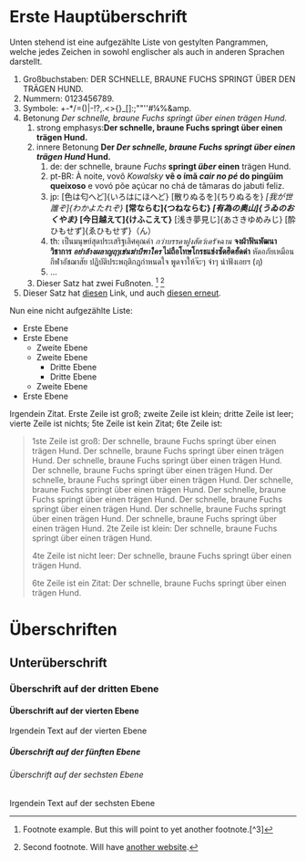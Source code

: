 # Erste Hauptüberschrift

Unten stehend ist eine aufgezählte Liste von gestylten Pangrammen, welche jedes Zeichen in sowohl englischer als auch in anderen Sprachen darstellt.

1. Großbuchstaben: DER SCHNELLE, BRAUNE FUCHS SPRINGT ÜBER DEN TRÄGEN HUND. 
2. Nummern: 0123456789. 
3. Symbole: +-*/=()\|-!?,.<>{}_[]:;""''#¼%&amp.
4. Betonung *Der schnelle, braune Fuchs springt über einen trägen Hund.* 
    1. strong emphasys:**Der schnelle, braune Fuchs springt über einen trägen Hund.**
    2. innere Betonung **Der *Der schnelle, braune Fuchs springt über einen trägen Hund* Hund.** 
        1. de: der schnelle, braune *Fuchs* **springt *über* einen** trägen Hund.
        2. pt-BR: À noite, vovô *Kowalsky* **vê o ímã *cair no pé* do pingüim queixoso** e vovó põe açúcar no chá de tâmaras do jabuti feliz.
        3. jp: [色は匂へど]{いろはにほへど} [散りぬるを]{ちりぬるを} *[我が世誰ぞ]{わかよたれぞ}* **[常ならむ]{つねならむ} *[有為の奥山]{うゐのおくやま}* [今日越えて]{けふこえて}** [浅き夢見じ]{あさきゆめみじ} [酔ひもせず]{ゑひもせず}（ん）
        4. th: เป็นมนุษย์สุดประเสริฐเลิศคุณค่า *กว่าบรรดาฝูงสัตว์เดรัจฉาน* **จงฝ่าฟันพัฒนาวิชาการ *อย่าล้างผลาญฤๅเข่นฆ่าบีฑาใคร* ไม่ถือโทษโกรธแช่งซัดฮึดฮัดด่า** หัดอภัยเหมือนกีฬาอัชฌาสัย ปฏิบัติประพฤติกฎกำหนดใจ พูดจาให้จ๊ะๆ จ๋าๆ น่าฟังเอยฯ (ฦ)
        5. ...
    3. Dieser Satz hat zwei Fußnoten. [^1] [^2]
5. Dieser Satz hat [diesen](https://example-this.com) Link, und auch [diesen erneut](https://example-this-again.com).

Nun eine nicht aufgezählte Liste:

* Erste Ebene
* Erste Ebene 
    * Zweite Ebene
    * Zweite Ebene 
        * Dritte Ebene
        * Dritte Ebene
    * Zweite Ebene
* Erste Ebene

Irgendein Zitat. Erste Zeile ist groß; zweite Zeile ist klein; dritte Zeile ist leer; vierte Zeile ist nichts; 5te Zeile ist kein Zitat; 6te Zeile ist:

> 1ste Zeile ist groß: Der schnelle, braune Fuchs springt über einen trägen Hund. Der schnelle, braune Fuchs springt über einen trägen Hund. Der schnelle, braune Fuchs springt über einen trägen Hund. Der schnelle, braune Fuchs springt über einen trägen Hund. Der schnelle, braune Fuchs springt über einen trägen Hund. Der schnelle, braune Fuchs springt über einen trägen Hund. Der schnelle, braune Fuchs springt über einen trägen Hund. Der schnelle, braune Fuchs springt über einen trägen Hund. Der schnelle, braune Fuchs springt über einen trägen Hund. Der schnelle, braune Fuchs springt über einen trägen Hund. 2te Zeile ist klein: Der schnelle, braune Fuchs springt über einen trägen Hund.
> 
> 4te Zeile ist nicht leer: Der schnelle, braune Fuchs springt über einen trägen Hund.
> 
> 6te Zeile ist ein Zitat: Der schnelle, braune Fuchs springt über einen trägen Hund.

# Überschriften

## Unterüberschrift

### Überschrift auf der dritten Ebene

#### Überschrift auf der vierten Ebene

Irgendein Text auf der vierten Ebene

##### Überschrift auf der fünften Ebene

###### Überschrift auf der sechsten Ebene

Irgendein Text auf der sechsten Ebene

[^1]: Footnote example. But this will point to yet another footnote.[^3]

[^2]: Second footnote. Will have [another website](https://example-another-website.com).